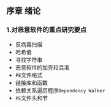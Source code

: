 ## 序章 绪论

### 1.对恶意软件的重点研究要点

- 反病毒扫描
- 哈希值
- 寻找字符串
- 恶意软件的加壳和混淆
- `PE`文件格式
- 链接库和函数
- 依赖关系遍历程序`Dependency Walker`
- `PE`文件头和节